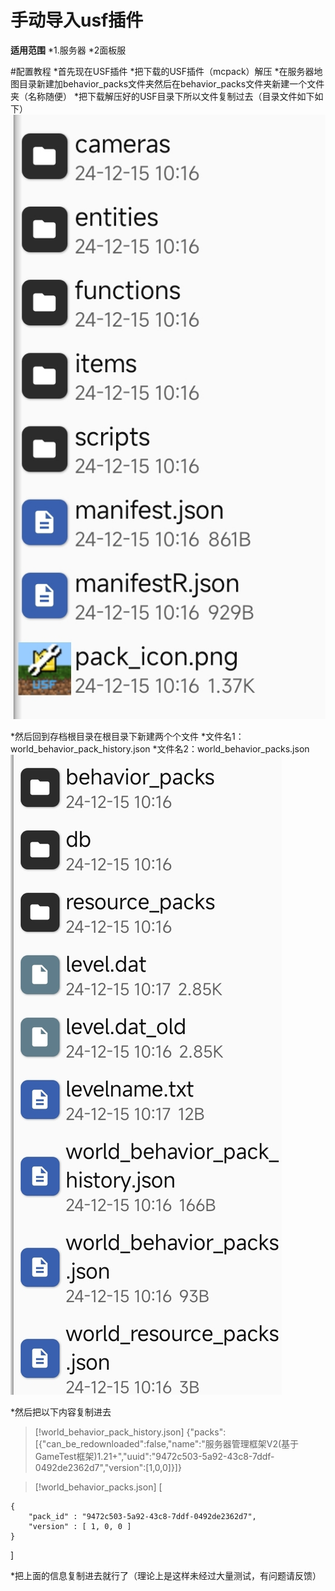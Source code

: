 # 手动导入usf插件
**适用范围**
*1.服务器
*2面板服

#配置教程
*首先现在USF插件
*把下载的USF插件（mcpack）解压
*在服务器地图目录新建加behavior_packs文件夹然后在behavior_packs文件夹新建一个文件夹（名称随便）
*把下载解压好的USF目录下所以文件复制过去（目录文件如下如下）
![image](upload/202402/20241215001.jpg)

*然后回到存档根目录在根目录下新建两个个文件
*文件名1：world_behavior_pack_history.json
*文件名2：world_behavior_packs.json
![image](upload/202402/20241215002.jpg)

*然后把以下内容复制进去
> [!world_behavior_pack_history.json]
>{"packs":[{"can_be_redownloaded":false,"name":"服务器管理框架V2(基于GameTest框架)1.21+","uuid":"9472c503-5a92-43c8-7ddf-0492de2362d7","version":[1,0,0]}]}

> [!world_behavior_packs.json]
>[
	
	{
		"pack_id" : "9472c503-5a92-43c8-7ddf-0492de2362d7",
		"version" : [ 1, 0, 0 ]
	}
]

*把上面的信息复制进去就行了（理论上是这样未经过大量测试，有问题请反馈）